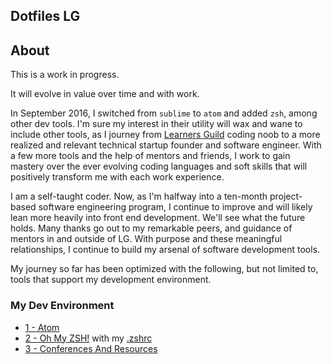 ## Dotfiles LG

## About

This is a work in progress.

It will evolve in value over time and with work.

In September 2016, I switched from `sublime` to `atom` and added `zsh`, among other dev tools.  I'm sure my interest in their utility will wax and wane to include other tools, as I journey from [Learners Guild](https://learnersguild.org/) coding noob to a more realized and relevant technical startup founder and software engineer. With a few more tools and the help of mentors and friends, I work to gain mastery over the ever evolving coding languages and soft skills that will positively transform me with each work experience.

I am a self-taught coder. Now, as I'm halfway into a ten-month project-based software engineering program, I continue to improve and will likely lean more heavily into front end development. We'll see what the future holds. Many thanks go out to my remarkable peers, and guidance of mentors in and outside of LG. With purpose and these meaningful relationships, I continue to build my arsenal of software development tools.

My journey so far has been optimized with the following, but not limited to, tools that support my development environment.

### My Dev Environment

- [1 - Atom](https://atom.io/)
- [2 - Oh My ZSH!](http://ohmyz.sh/) with my [.zshrc](https://github.com/Elleyes/dotfiles-lg/blob/master/.zshrc)
- [3 - Conferences And Resources](https://github.com/Elleyes/dotfiles-lg/wiki/Conferences-and-Resources)

